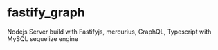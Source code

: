 # fastify_graph
Nodejs Server build with Fastifyjs, mercurius, GraphQL, Typescript with MySQL sequelize engine
